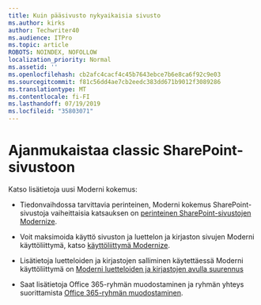 ```yaml
---
title: Kuin pääsivusto nykyaikaisia sivusto
ms.author: kirks
author: Techwriter40
ms.audience: ITPro
ms.topic: article
ROBOTS: NOINDEX, NOFOLLOW
localization_priority: Normal
ms.assetid: ''
ms.openlocfilehash: cb2afc4cacf4c45b7643ebce7b6e8ca6f92c9e03
ms.sourcegitcommit: f81c56dd4ae7cb2eedc383dd671b9012f3089286
ms.translationtype: MT
ms.contentlocale: fi-FI
ms.lasthandoff: 07/19/2019
ms.locfileid: "35803071"
---
```

# <a name="modernize-your-classic-sharepoint-site"></a>Ajanmukaistaa classic SharePoint-sivustoon

Katso lisätietoja uusi Moderni kokemus:

- Tiedonvaihdossa tarvittavia perinteinen, Moderni kokemus SharePoint-sivustoja vaiheittaisia katsauksen on [perinteinen SharePoint-sivustojen Modernize](https://docs.microsoft.com/sharepoint/dev/transform/modernize-classic-sites).

- Voit maksimoida käyttö sivuston ja luettelon ja kirjaston sivujen Moderni käyttöliittymä, katso [käyttöliittymä Modernize](https://docs.microsoft.com/sharepoint/dev/transform/modernize-userinterface). 

- Lisätietoja luetteloiden ja kirjastojen salliminen käytettäessä Moderni käyttöliittymä on [Moderni luetteloiden ja kirjastojen avulla suurennus](https://docs.microsoft.com/sharepoint/dev/transform/modernize-userinterface-lists-and-libraries)

- Saat lisätietoja Office 365-ryhmän muodostaminen ja ryhmän yhteys suorittamista [Office 365-ryhmän muodostaminen](https://docs.microsoft.com/sharepoint/dev/transform/modernize-connect-to-office365-group).
